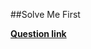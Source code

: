 ##Solve Me First  

**[Question link](https://www.hackerrank.com/challenges/solve-me-first/problem)**